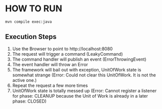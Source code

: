# HOW TO RUN

```
mvn compile exec:java
```

## Execution Steps

1. Use the Browser to point to http://localhost:8080
2. The request will trigger a command (LeakyCommand)
3. The command handler will publish an event (ErrorThrowingEvent)
4. The event handler will throw an Error
5. The framework will bail out with exception, UnitOfWork state is somewhat strange (Error: Could not clear this UnitOfWork. It is not the active one.)
6. Repeat the request a few more times
7. UnitOfWork state is totally messed up (Error: Cannot register a listener for phase: CLEANUP because the Unit of Work is already in a later phase: CLOSED)
